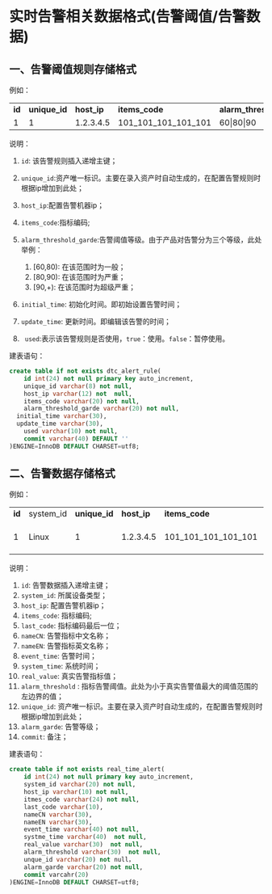 # 实时告警相关数据格式(告警阈值/告警数据)

## 一、告警阈值规则存储格式

例如：

 <table>
<tr>
  <td><strong>id</strong></td>
  <td><strong>unique_id</strong></td>
  <td><strong>host_ip</strong></td>
  <td><strong>items_code</strong></td>
  <td><strong>alarm_threshold_garde</strong></td>
  <td><strong>initial_time</strong></td>
  <td><strong>update_time</strong></td>
  <td><strong>used</strong></td>
</tr>
<tr>
  	<td>1</td>
    <td>1</td>
  	<td>1.2.3.4.5</td>
  	<td>101_101_101_101_101</td>
  	<td>60|80|90</td>
    <td>yymmdd:hhdd:ss</td>
    <td>yymmdd:hhdd:ss</td>
  	<td>true/false</td>
</tr>
</table>

说明：

1. `id`: 该告警规则插入递增主键；
2. `unique_id`:资产唯一标识。主要在录入资产时自动生成的，在配置告警规则时根据ip增加到此处；

3. `host_ip`:配置告警机器ip；

4. `items_code`:指标编码;

5. `alarm_threshold_garde`:告警阈值等级。由于产品对告警分为三个等级，此处举例：
   1. [60,80): 在该范围时为一般；
   2. [80,90): 在该范围时为严重；
   3. [90,+): 在该范围时为超级严重；
6. `initial_time`: 初始化时间。即初始设置告警时间；

7. `update_time`: 更新时间。即编辑该告警的时间；

8. ` used`:表示该告警规则是否使用，`true`：使用。`false`：暂停使用。

建表语句：

```sql
create table if not exists dtc_alert_rule(
	id int(24) not null primary key auto_increment,
	unique_id varchar(8) not null,
	host_ip varchar(12) not  null,
	items_code varchar(20) not null,
	alarm_threshold_garde varchar(20) not null,
  initial_time varchar(30),
  update_time varchar(30),
	used varchar(10) not null,
	commit varchar(40) DEFAULT ''
)ENGINE=InnoDB DEFAULT CHARSET=utf8;
```



## 二、告警数据存储格式

例如：

<table>
<tr>
  <td><strong>id</strong></strong></td>
	<td>system_id</td>
  <td><strong>unique_id</strong></td>
  <td><strong>host_ip</strong></td>
  <td><strong>items_code</strong></td>
	<td><strong>last_code</strong></td>
  <td><strong>alarm_threshold</strong></td>
  <td><strong>real_value</strong></td>
  <td><strong>event_time</strong></td>
	<td><strong>system_time</strong></td>
  <td><strong>alarm_garde</strong></td>
	<td>nameCN</td>
	<td>nameEN</td>
</tr>
<tr>
  	<td>1</td>
 	 	<td>Linux</td>
    <td>1</td>
  	<td>1.2.3.4.5</td>
  	<td>101_101_101_101_101</td>
  	<td>60</td>
  	<td>80</td>
    <td>yymmdd:hhdd:ss</td>
  	<td>yymmdd:hhdd:ss</td>
  	<td>一般</td>
    <td>cpu使用率</td>
    <td>cpu used raito</td>
</tr>
</table>

说明：

1. `id`: 告警数据插入递增主键；
2. `system_id`: 所属设备类型；
3. `host_ip`: 配置告警机器ip；
4. `items_code`: 指标编码;
5. `last_code`: 指标编码最后一位；
6. `nameCN`: 告警指标中文名称；
7. `nameEN`: 告警指标英文名称；
8. `event_time`: 告警时间；
9. `system_time`: 系统时间；
10. `real_value`: 真实告警指标值；
11. `alarm_threshold` : 指标告警阈值。此处为小于真实告警值最大的阈值范围的左边界的值；
12. `unique_id`: 资产唯一标识。主要在录入资产时自动生成的，在配置告警规则时根据ip增加到此处；
13. `alarm_garde`: 告警等级；
14. `commit`: 备注；

建表语句：

```sql
create table if not exists real_time_alert(
	id int(24) not null primary key auto_increment,
	system_id varchar(20) not null,
	host_ip varchar(10) not null,
	itmes_code varchar(24) not null,
	last_code varchar(10),
	nameCN varchar(30),
	nameEN varchar(30),
	event_time varchar(40) not null,
	systme_time varchar(40)  not null,
	real_value varchar(30)  not null,
	alarm_threshold varchar(30)  not null,
	unque_id varchar(20) not null，
	alarm_garde varchar(20) not null,
	commit varcahr(20)
)ENGINE=InnoDB DEFAULT CHARSET=utf8;
```

